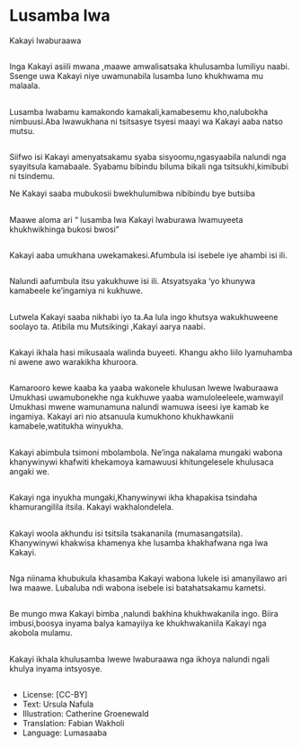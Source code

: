 # Lusamba lwa
Kakayi
lwaburaawa

##
Inga Kakayi asiili
mwana ,maawe
amwalisatsaka
khulusamba lumiliyu
naabi.
Ssenge uwa Kakayi niye
uwamunabila lusamba
luno khukhwama mu
malaala.


##
Lusamba lwabamu
kamakondo
kamakali,kamabesemu
kho,nalubokha
nimbuusi.Aba
lwawukhana ni
tsitsasye tsyesi maayi
wa Kakayi aaba natso
mutsu.


##
Siifwo isi Kakayi
amenyatsakamu syaba
sisyoomu,ngasyaabila
nalundi nga syayitsula
kamabaale.
Syabamu bibindu
biluma bikali nga
tsitsukhi,kimibubi ni
tsindemu.


Ne Kakayi saaba
mubukosii
bwekhulumibwa
nibibindu bye butsiba

##
Maawe aloma ari “
lusamba lwa Kakayi
lwaburawa lwamuyeeta
khukhwikhinga bukosi
bwosi”


##
Kakayi aaba umukhana
uwekamakesi.Afumbula
isi isebele iye ahambi
isi ili.


##
Nalundi aafumbula itsu
yakukhuwe isi ili.
Atsyatsyaka ‘yo
khunywa kamabeele
ke’ingamiya ni
kukhuwe.


##
Lutwela Kakayi saaba
nikhabi iyo ta.Aa lula
ingo khutsya
wakukhuweene soolayo
ta.
Atibila mu Mutsikingi
,Kakayi aarya naabi.


##
Kakayi ikhala hasi
mikusaala walinda
buyeeti.
Khangu akho liilo
lyamuhamba ni awene
awo warakikha
khuroora.


##

Kamarooro kewe kaaba ka
yaaba wakonele khulusan
lwewe lwaburaawa
Umukhasi uwamubonekhe
nga kukhuwe yaaba
wamuloleeleele,wamwayil
Umukhasi mwene
wamunamuna nalundi
wamuwa iseesi iye kamab
ke ingamiya.
Kakayi ari nio atsanuula
kumukhono khukhawkanii
kamabele,watitukha
winyukha.

##
Kakayi abimbula
tsimoni mbolambola.
Ne’inga nakalama
mungaki wabona
khanywinywi khafwiti
khekamoya kamawuusi
khitungelesele
khulusaca angaki we.


##
Kakayi nga inyukha
mungaki,Khanywinywi
ikha khapakisa tsindaha
khamurangilila itsila.
Kakayi wakhalondelela.


##
Kakayi woola akhundu
isi tsitsila tsakananila
(mumasangatsila).
Khanywinywi khakwisa
khamenya khe lusamba
khakhafwana nga lwa
Kakayi.


##
Nga niinama khubukula
khasamba Kakayi
wabona lukele isi
amanyilawo ari lwa
maawe.
Lubaluba ndi wabona
isebele isi
batahatsakamu
kametsi.


##
Be mungo mwa Kakayi
bimba ,nalundi bakhina
khukhwakanila ingo.
Biira imbusi,boosya
inyama balya kamayiiya
ke khukhwakaniila
Kakayi nga akobola
mulamu.


##
Kakayi ikhala
khulusamba lwewe
lwaburaawa nga ikhoya
nalundi ngali khulya
inyama intsyosye.


##
* License: [CC-BY]
* Text: Ursula Nafula
* Illustration: Catherine Groenewald
* Translation: Fabian Wakholi
* Language: Lumasaaba
